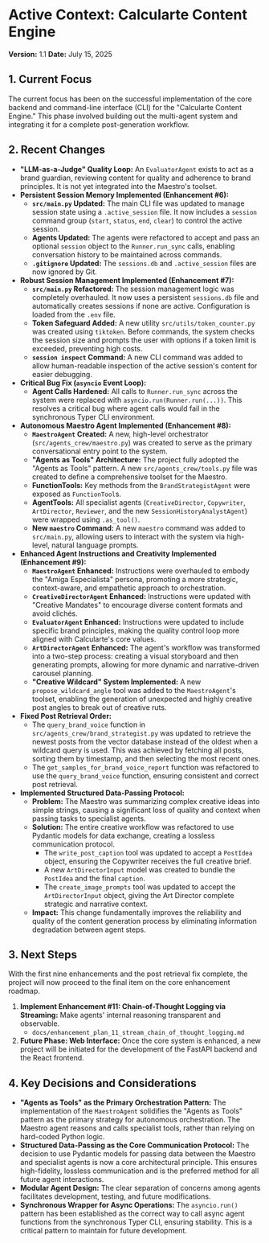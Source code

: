 # Active Context: Calcularte Content Engine

**Version:** 1.1
**Date:** July 15, 2025

## 1. Current Focus

The current focus has been on the successful implementation of the core backend and command-line interface (CLI) for the "Calcularte Content Engine." This phase involved building out the multi-agent system and integrating it for a complete post-generation workflow.

## 2. Recent Changes

*   **"LLM-as-a-Judge" Quality Loop:** An `EvaluatorAgent` exists to act as a brand guardian, reviewing content for quality and adherence to brand principles. It is not yet integrated into the Maestro's toolset.
*   **Persistent Session Memory Implemented (Enhancement #6):**
    *   **`src/main.py` Updated:** The main CLI file was updated to manage session state using a `.active_session` file. It now includes a `session` command group (`start`, `status`, `end`, `clear`) to control the active session.
    *   **Agents Updated:** The agents were refactored to accept and pass an optional `session` object to the `Runner.run_sync` calls, enabling conversation history to be maintained across commands.
    *   **`.gitignore` Updated:** The `sessions.db` and `.active_session` files are now ignored by Git.
*   **Robust Session Management Implemented (Enhancement #7):**
    *   **`src/main.py` Refactored:** The session management logic was completely overhauled. It now uses a persistent `sessions.db` file and automatically creates sessions if none are active. Configuration is loaded from the `.env` file.
    *   **Token Safeguard Added:** A new utility `src/utils/token_counter.py` was created using `tiktoken`. Before commands, the system checks the session size and prompts the user with options if a token limit is exceeded, preventing high costs.
    *   **`session inspect` Command:** A new CLI command was added to allow human-readable inspection of the active session's content for easier debugging.
*   **Critical Bug Fix (`asyncio` Event Loop):**
    *   **Agent Calls Hardened:** All calls to `Runner.run_sync` across the system were replaced with `asyncio.run(Runner.run(...))`. This resolves a critical bug where agent calls would fail in the synchronous Typer CLI environment.
*   **Autonomous Maestro Agent Implemented (Enhancement #8):**
    *   **`MaestroAgent` Created:** A new, high-level orchestrator (`src/agents_crew/maestro.py`) was created to serve as the primary conversational entry point to the system.
    *   **"Agents as Tools" Architecture:** The project fully adopted the "Agents as Tools" pattern. A new `src/agents_crew/tools.py` file was created to define a comprehensive toolset for the Maestro.
    *   **FunctionTools:** Key methods from the `BrandStrategistAgent` were exposed as `FunctionTool`s.
    *   **AgentTools:** All specialist agents (`CreativeDirector`, `Copywriter`, `ArtDirector`, `Reviewer`, and the new `SessionHistoryAnalystAgent`) were wrapped using `.as_tool()`.
    *   **New `maestro` Command:** A new `maestro` command was added to `src/main.py`, allowing users to interact with the system via high-level, natural language prompts.
*   **Enhanced Agent Instructions and Creativity Implemented (Enhancement #9):**
    *   **`MaestroAgent` Enhanced:** Instructions were overhauled to embody the "Amiga Especialista" persona, promoting a more strategic, context-aware, and empathetic approach to orchestration.
    *   **`CreativeDirectorAgent` Enhanced:** Instructions were updated with "Creative Mandates" to encourage diverse content formats and avoid clichés.
    *   **`EvaluatorAgent` Enhanced:** Instructions were updated to include specific brand principles, making the quality control loop more aligned with Calcularte's core values.
    *   **`ArtDirectorAgent` Enhanced:** The agent's workflow was transformed into a two-step process: creating a visual storyboard and then generating prompts, allowing for more dynamic and narrative-driven carousel planning.
    *   **"Creative Wildcard" System Implemented:** A new `propose_wildcard_angle` tool was added to the `MaestroAgent`'s toolset, enabling the generation of unexpected and highly creative post angles to break out of creative ruts.
*   **Fixed Post Retrieval Order:**
    *   The `query_brand_voice` function in `src/agents_crew/brand_strategist.py` was updated to retrieve the newest posts from the vector database instead of the oldest when a wildcard query is used. This was achieved by fetching all posts, sorting them by timestamp, and then selecting the most recent ones.
    *   The `get_samples_for_brand_voice_report` function was refactored to use the `query_brand_voice` function, ensuring consistent and correct post retrieval.
*   **Implemented Structured Data-Passing Protocol:**
    *   **Problem:** The Maestro was summarizing complex creative ideas into simple strings, causing a significant loss of quality and context when passing tasks to specialist agents.
    *   **Solution:** The entire creative workflow was refactored to use Pydantic models for data exchange, creating a lossless communication protocol.
        *   The `write_post_caption` tool was updated to accept a `PostIdea` object, ensuring the Copywriter receives the full creative brief.
        *   A new `ArtDirectorInput` model was created to bundle the `PostIdea` and the final `caption`.
        *   The `create_image_prompts` tool was updated to accept the `ArtDirectorInput` object, giving the Art Director complete strategic and narrative context.
    *   **Impact:** This change fundamentally improves the reliability and quality of the content generation process by eliminating information degradation between agent steps.

## 3. Next Steps

With the first nine enhancements and the post retrieval fix complete, the project will now proceed to the final item on the core enhancement roadmap.

1.  **Implement Enhancement #11: Chain-of-Thought Logging via Streaming:** Make agents' internal reasoning transparent and observable.
    *   `docs/enhancement_plan_11_stream_chain_of_thought_logging.md`
2.  **Future Phase: Web Interface:** Once the core system is enhanced, a new project will be initiated for the development of the FastAPI backend and the React frontend.

## 4. Key Decisions and Considerations

*   **"Agents as Tools" as the Primary Orchestration Pattern:** The implementation of the `MaestroAgent` solidifies the "Agents as Tools" pattern as the primary strategy for autonomous orchestration. The Maestro agent reasons and calls specialist tools, rather than relying on hard-coded Python logic.
*   **Structured Data-Passing as the Core Communication Protocol:** The decision to use Pydantic models for passing data between the Maestro and specialist agents is now a core architectural principle. This ensures high-fidelity, lossless communication and is the preferred method for all future agent interactions.
*   **Modular Agent Design:** The clear separation of concerns among agents facilitates development, testing, and future modifications.
*   **Synchronous Wrapper for Async Operations:** The `asyncio.run()` pattern has been established as the correct way to call async agent functions from the synchronous Typer CLI, ensuring stability. This is a critical pattern to maintain for future development.
